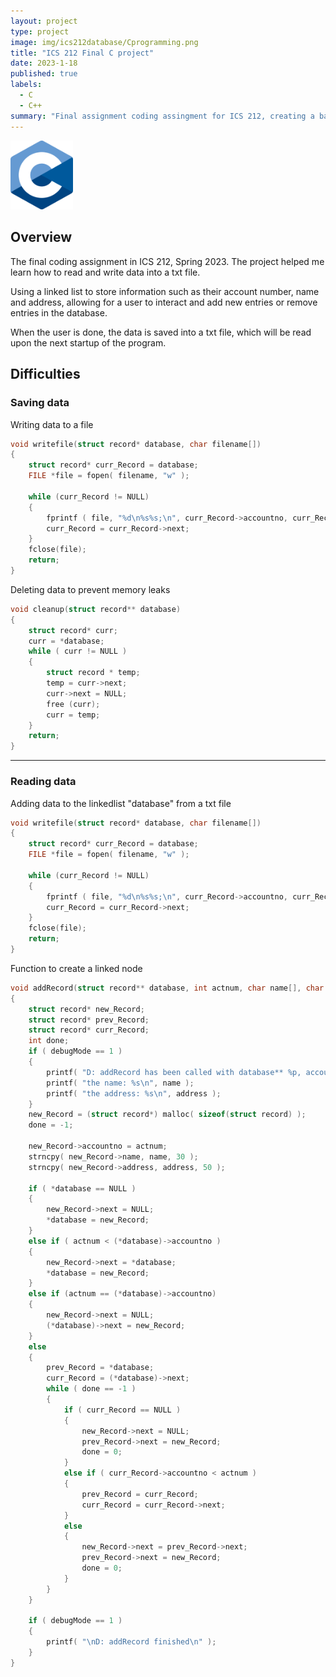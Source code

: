 ```yaml
---
layout: project
type: project
image: img/ics212database/Cprogramming.png
title: "ICS 212 Final C project"
date: 2023-1-18
published: true
labels:
  - C
  - C++
summary: "Final assignment coding assingment for ICS 212, creating a basic data storage system with an user interface"
---
```


<img width="100px" class="img-fluid" src="../img/ics212database/Cprogramming.png">

## Overview
The final coding assignment in ICS 212, Spring 2023. The project helped me learn how to read and write data into a txt file.

Using a linked list to store information such as their account number, name and address, allowing for a user to interact and add new entries or remove entries in the database. 

When the user is done, the data is saved into a txt file, which will be read upon the next startup of the program.

###

## Difficulties
### Saving data
Writing data to a file

```c
void writefile(struct record* database, char filename[])
{
    struct record* curr_Record = database;
    FILE *file = fopen( filename, "w" );
    
    while (curr_Record != NULL)
    {
        fprintf ( file, "%d\n%s%s;\n", curr_Record->accountno, curr_Record->name, curr_Record->address);
        curr_Record = curr_Record->next;
    }
    fclose(file);
    return;
}
```
Deleting data to prevent memory leaks

```c
void cleanup(struct record** database)
{
    struct record* curr;
    curr = *database;
    while ( curr != NULL )
    {
        struct record * temp;
        temp = curr->next;
        curr->next = NULL;
        free (curr);
        curr = temp;
    }
    return;
}
```
<hr>

### Reading data

Adding data to the linkedlist "database" from a txt file
```c
void writefile(struct record* database, char filename[])
{
    struct record* curr_Record = database;
    FILE *file = fopen( filename, "w" );
    
    while (curr_Record != NULL)
    {
        fprintf ( file, "%d\n%s%s;\n", curr_Record->accountno, curr_Record->name, curr_Record->address);
        curr_Record = curr_Record->next;
    }
    fclose(file);
    return;
}
```
Function to create a linked node
```c
void addRecord(struct record** database, int actnum, char name[], char address[])
{
    struct record* new_Record;
    struct record* prev_Record;
    struct record* curr_Record;
    int done;
    if ( debugMode == 1 )
    {
        printf( "D: addRecord has been called with database** %p, account number %d,\n", database, actnum );
        printf( "the name: %s\n", name );
        printf( "the address: %s\n", address );
    }
    new_Record = (struct record*) malloc( sizeof(struct record) );
    done = -1;

    new_Record->accountno = actnum;
    strncpy( new_Record->name, name, 30 );
    strncpy( new_Record->address, address, 50 );

    if ( *database == NULL )
    {
        new_Record->next = NULL;
        *database = new_Record;
    }
    else if ( actnum < (*database)->accountno )
    {
        new_Record->next = *database;
        *database = new_Record;
    }
    else if (actnum == (*database)->accountno)
    {
        new_Record->next = NULL;
        (*database)->next = new_Record;
    }
    else
    {
        prev_Record = *database;
        curr_Record = (*database)->next;
        while ( done == -1 )
        {
            if ( curr_Record == NULL )
            {
                new_Record->next = NULL;
                prev_Record->next = new_Record;
                done = 0;
            }
            else if ( curr_Record->accountno < actnum )
            {
                prev_Record = curr_Record;
                curr_Record = curr_Record->next;
            }
            else 
            {
                new_Record->next = prev_Record->next;
                prev_Record->next = new_Record;
                done = 0;
            }
        }
    }

    if ( debugMode == 1 )
    {
        printf( "\nD: addRecord finished\n" );
    }
}
```

